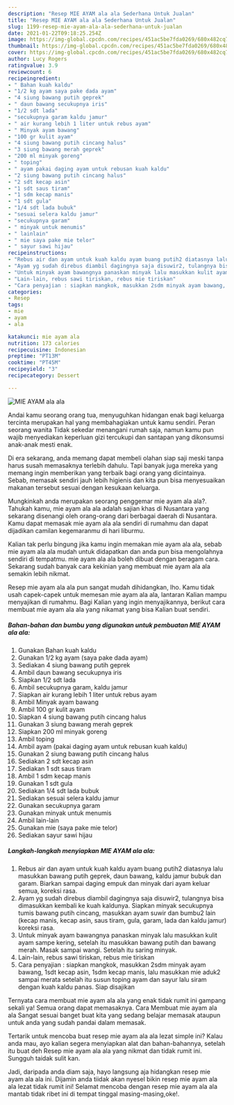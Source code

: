 ```yaml
---
description: "Resep MIE AYAM ala ala Sederhana Untuk Jualan"
title: "Resep MIE AYAM ala ala Sederhana Untuk Jualan"
slug: 1199-resep-mie-ayam-ala-ala-sederhana-untuk-jualan
date: 2021-01-22T09:18:25.254Z
image: https://img-global.cpcdn.com/recipes/451ac5be7fda0269/680x482cq70/mie-ayam-ala-ala-foto-resep-utama.jpg
thumbnail: https://img-global.cpcdn.com/recipes/451ac5be7fda0269/680x482cq70/mie-ayam-ala-ala-foto-resep-utama.jpg
cover: https://img-global.cpcdn.com/recipes/451ac5be7fda0269/680x482cq70/mie-ayam-ala-ala-foto-resep-utama.jpg
author: Lucy Rogers
ratingvalue: 3.9
reviewcount: 6
recipeingredient:
- " Bahan kuah kaldu"
- "1/2 kg ayam saya pake dada ayam"
- "4 siung bawang putih geprek"
- " daun bawang secukupnya iris"
- "1/2 sdt lada"
- "secukupnya garam kaldu jamur"
- " air kurang lebih 1 liter untuk rebus ayam"
- " Minyak ayam bawang"
- "100 gr kulit ayam"
- "4 siung bawang putih cincang halus"
- "3 siung bawang merah geprek"
- "200 ml minyak goreng"
- " toping"
- " ayam pakai daging ayam untuk rebusan kuah kaldu"
- "2 siung bawang putih cincang halus"
- "2 sdt kecap asin"
- "1 sdt saus tiram"
- "1 sdm kecap manis"
- "1 sdt gula"
- "1/4 sdt lada bubuk"
- "sesuai selera kaldu jamur"
- "secukupnya garam"
- " minyak untuk menumis"
- " lainlain"
- " mie saya pake mie telor"
- " sayur sawi hijau"
recipeinstructions:
- "Rebus air dan ayam untuk kuah kaldu ayam buang putih2 diatasnya lalu masukkan bawang putih geprek, daun bawang, kaldu jamur bubuk dan garam. Biarkan sampai daging empuk dan minyak dari ayam keluar semua, koreksi rasa."
- "Ayam yg sudah direbus diambil dagingnya saja disuwir2, tulangnya bisa dimasukkan kembali ke kuah kaldunya. Siapkan minyak secukupnya tumis bawang putih cincang, masukkan ayam suwir dan bumbu2 lain (kecap manis, kecap asin, saus tiram, gula, garam, lada dan kaldu jamur) koreksi rasa."
- "Untuk minyak ayam bawangnya panaskan minyak lalu masukkan kulit ayam sampe kering, setelah itu masukkan bawang putih dan bawang merah. Masak sampai wangi. Setelah itu saring minyak."
- "Lain-lain, rebus sawi tiriskan, rebus mie tiriskan"
- "Cara penyajian : siapkan mangkok, masukkan 2sdm minyak ayam bawang, 1sdt kecap asin, 1sdm kecap manis, lalu masukkan mie aduk2 sampai merata setelah itu susun toping ayam dan sayur lalu siram dengan kuah kaldu panas. Siap disajikan"
categories:
- Resep
tags:
- mie
- ayam
- ala

katakunci: mie ayam ala 
nutrition: 173 calories
recipecuisine: Indonesian
preptime: "PT13M"
cooktime: "PT45M"
recipeyield: "3"
recipecategory: Dessert

---
```



![MIE AYAM ala ala](https://img-global.cpcdn.com/recipes/451ac5be7fda0269/680x482cq70/mie-ayam-ala-ala-foto-resep-utama.jpg)

Andai kamu seorang orang tua, menyuguhkan hidangan enak bagi keluarga tercinta merupakan hal yang membahagiakan untuk kamu sendiri. Peran seorang  wanita Tidak sekedar menangani rumah saja, namun kamu pun wajib menyediakan keperluan gizi tercukupi dan santapan yang dikonsumsi anak-anak mesti enak.

Di era  sekarang, anda memang dapat membeli olahan siap saji meski tanpa harus susah memasaknya terlebih dahulu. Tapi banyak juga mereka yang memang ingin memberikan yang terbaik bagi orang yang dicintainya. Sebab, memasak sendiri jauh lebih higienis dan kita pun bisa menyesuaikan makanan tersebut sesuai dengan kesukaan keluarga. 



Mungkinkah anda merupakan seorang penggemar mie ayam ala ala?. Tahukah kamu, mie ayam ala ala adalah sajian khas di Nusantara yang sekarang disenangi oleh orang-orang dari berbagai daerah di Nusantara. Kamu dapat memasak mie ayam ala ala sendiri di rumahmu dan dapat dijadikan camilan kegemaranmu di hari liburmu.

Kalian tak perlu bingung jika kamu ingin memakan mie ayam ala ala, sebab mie ayam ala ala mudah untuk didapatkan dan anda pun bisa mengolahnya sendiri di tempatmu. mie ayam ala ala boleh dibuat dengan beragam cara. Sekarang sudah banyak cara kekinian yang membuat mie ayam ala ala semakin lebih nikmat.

Resep mie ayam ala ala pun sangat mudah dihidangkan, lho. Kamu tidak usah capek-capek untuk memesan mie ayam ala ala, lantaran Kalian mampu menyajikan di rumahmu. Bagi Kalian yang ingin menyajikannya, berikut cara membuat mie ayam ala ala yang nikamat yang bisa Kalian buat sendiri.

<!--inarticleads1-->

##### Bahan-bahan dan bumbu yang digunakan untuk pembuatan MIE AYAM ala ala:

1. Gunakan  Bahan kuah kaldu
1. Gunakan 1/2 kg ayam (saya pake dada ayam)
1. Sediakan 4 siung bawang putih geprek
1. Ambil  daun bawang secukupnya iris
1. Siapkan 1/2 sdt lada
1. Ambil secukupnya garam, kaldu jamur
1. Siapkan  air kurang lebih 1 liter untuk rebus ayam
1. Ambil  Minyak ayam bawang
1. Ambil 100 gr kulit ayam
1. Siapkan 4 siung bawang putih cincang halus
1. Gunakan 3 siung bawang merah geprek
1. Siapkan 200 ml minyak goreng
1. Ambil  toping
1. Ambil  ayam (pakai daging ayam untuk rebusan kuah kaldu)
1. Gunakan 2 siung bawang putih cincang halus
1. Sediakan 2 sdt kecap asin
1. Sediakan 1 sdt saus tiram
1. Ambil 1 sdm kecap manis
1. Gunakan 1 sdt gula
1. Sediakan 1/4 sdt lada bubuk
1. Sediakan sesuai selera kaldu jamur
1. Gunakan secukupnya garam
1. Gunakan  minyak untuk menumis
1. Ambil  lain-lain
1. Gunakan  mie (saya pake mie telor)
1. Sediakan  sayur sawi hijau




<!--inarticleads2-->

##### Langkah-langkah menyiapkan MIE AYAM ala ala:

1. Rebus air dan ayam untuk kuah kaldu ayam buang putih2 diatasnya lalu masukkan bawang putih geprek, daun bawang, kaldu jamur bubuk dan garam. Biarkan sampai daging empuk dan minyak dari ayam keluar semua, koreksi rasa.
1. Ayam yg sudah direbus diambil dagingnya saja disuwir2, tulangnya bisa dimasukkan kembali ke kuah kaldunya. Siapkan minyak secukupnya tumis bawang putih cincang, masukkan ayam suwir dan bumbu2 lain (kecap manis, kecap asin, saus tiram, gula, garam, lada dan kaldu jamur) koreksi rasa.
1. Untuk minyak ayam bawangnya panaskan minyak lalu masukkan kulit ayam sampe kering, setelah itu masukkan bawang putih dan bawang merah. Masak sampai wangi. Setelah itu saring minyak.
1. Lain-lain, rebus sawi tiriskan, rebus mie tiriskan
1. Cara penyajian : siapkan mangkok, masukkan 2sdm minyak ayam bawang, 1sdt kecap asin, 1sdm kecap manis, lalu masukkan mie aduk2 sampai merata setelah itu susun toping ayam dan sayur lalu siram dengan kuah kaldu panas. Siap disajikan




Ternyata cara membuat mie ayam ala ala yang enak tidak rumit ini gampang sekali ya! Semua orang dapat memasaknya. Cara Membuat mie ayam ala ala Sangat sesuai banget buat kita yang sedang belajar memasak ataupun untuk anda yang sudah pandai dalam memasak.

Tertarik untuk mencoba buat resep mie ayam ala ala lezat simple ini? Kalau anda mau, ayo kalian segera menyiapkan alat dan bahan-bahannya, setelah itu buat deh Resep mie ayam ala ala yang nikmat dan tidak rumit ini. Sungguh taidak sulit kan. 

Jadi, daripada anda diam saja, hayo langsung aja hidangkan resep mie ayam ala ala ini. Dijamin anda tiidak akan nyesel bikin resep mie ayam ala ala lezat tidak rumit ini! Selamat mencoba dengan resep mie ayam ala ala mantab tidak ribet ini di tempat tinggal masing-masing,oke!.

